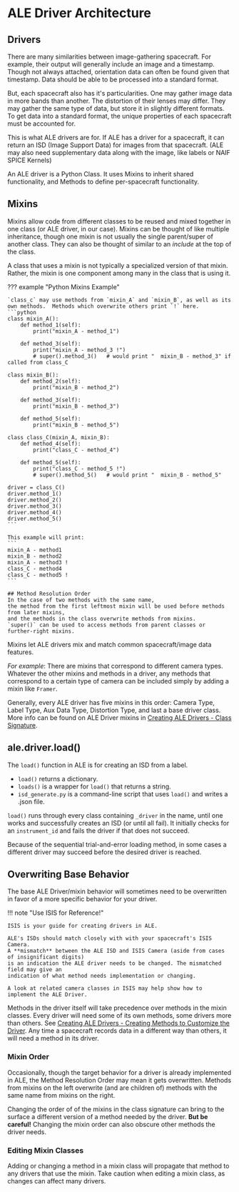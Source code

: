 # ALE Driver Architecture

## Drivers

There are many similarities between image-gathering spacecraft. 
For example, their output will generally include an image and a timestamp. 
Though not always attached, orientation data can often be found given that timestamp. 
Data should be able to be processed into a standard format.

But, each spacecraft also has it's particularities. 
One may gather image data in more bands than another.  The distortion of their lenses may differ. 
They may gather the same type of data, but store it in slightly different formats. 
To get data into a standard format, the unique properties of each spacecraft must be accounted for.

This is what ALE drivers are for.  If ALE has a driver for a spacecraft, 
it can return an ISD (Image Support Data) for images from that spacecraft. 
(ALE may also need supplementary data along with the image, like labels or NAIF SPICE Kernels)

An ALE driver is a Python Class.  It uses Mixins to inherit shared functionality, 
and Methods to define per-spacecraft functionality.


## Mixins

Mixins allow code from different classes to be reused and mixed together in one class (or ALE driver, in our case). 
Mixins can be thought of like multiple inheritance, though one mixin is not usually the single parent/super of another class. 
They can also be thought of similar to an *include* at the top of the class. 

A class that uses a mixin is not typically a specialized version of that mixin. 
Rather, the mixin is one component among many in the class that is using it. 

??? example "Python Mixins Example"

    `class_c` may use methods from `mixin_A` and `mixin_B`, as well as its own methods.  Methods which overwrite others print `!` here.
    ```python
    class mixin_A():
        def method_1(self):
            print("mixin_A - method_1")
            
        def method_3(self):
            print("mixin_A - method_3 !")
            # super().method_3()   # would print "  mixin_B - method_3" if called from class_C

    class mixin_B():
        def method_2(self):
            print("mixin_B - method_2")
        
        def method_3(self):
            print("mixin_B - method_3")

        def method_5(self):
            print("mixin_B - method_5")

    class class_C(mixin_A, mixin_B):
        def method_4(self):
            print("class_C - method_4")

        def method_5(self):
            print("class_C - method_5 !")
            # super().method_5()   # would print "  mixin_B - method_5"
            
    driver = class_C()
    driver.method_1()
    driver.method_2()
    driver.method_3()
    driver.method_4()
    driver.method_5()
    ```

    This example will print:
    ```
    mixin_A - method1
    mixin_B - method2
    mixin_A - method3 !
    class_C - method4
    class_C - method5 !
    ```

    ## Method Resolution Order
    In the case of two methods with the same name, 
    the method from the first leftmost mixin will be used before methods from later mixins, 
    and the methods in the class overwrite methods from mixins.  
    `super()` can be used to access methods from parent classes or further-right mixins.

Mixins let ALE drivers mix and match common spacecraft/image data features.

*For example*: There are mixins that correspond to different camera types. 
Whatever the other mixins and methods in a driver, 
any methods that correspond to a certain type of camera
can be included simply by adding a mixin like `Framer`.

Generally, every ALE driver has five mixins in this order: 
Camera Type, Label Type, Aux Data Type, Distortion Type, and last a base driver class. 
More info can be found on ALE Driver mixins in 
[Creating ALE Drivers - Class Signature](../../how-to-guides/ale-developer-guides/creating-ale-drivers.md/#class-signature).


## ale.driver.load()

The `load()` function in ALE is for creating an ISD from a label. 

- `load()` returns a dictionary.
- `loads()` is a wrapper for `load()` that returns a string.
- `isd_generate.py` is a command-line script that uses `load()` and writes a .json file.

`load()` runs through every class containing `_driver` in the name,
until one works and successfully creates an ISD (or until all fail). 
It initially checks for an `instrument_id` and fails the driver if that does not succeed. 

Because of the sequential trial-and-error loading method, in some cases
a different driver may succeed before the desired driver is reached.


## Overwriting Base Behavior

The base ALE Driver/mixin behavior will sometimes need to be overwritten in favor of a more specific behavior for your driver.

!!! note "Use ISIS for Reference!"
    
    ISIS is your guide for creating drivers in ALE.

    ALE's ISDs should match closely with with your spacecraft's ISIS Camera.
    A **mismatch** between the ALE ISD and ISIS Camera (aside from cases of insignificant digits) 
    is an indication the ALE driver needs to be changed. The mismatched field may give an 
    indication of what method needs implementation or changing.

    A look at related camera classes in ISIS may help show how to implement the ALE Driver.

Methods in the driver itself will take precedence over methods in the mixin classes. 
Every driver will need some of its own methods, some drivers more than others. 
See [Creating ALE Drivers - Creating Methods to Customize the Driver](../../how-to-guides/ale-developer-guides/creating-ale-drivers.md/#creating-methods-to-customize-the-driver). 
Any time a spacecraft records data in a different way than others, it will need a method in its driver.

### Mixin Order

Occasionally, though the target behavior for a driver is already implemented in ALE, 
the Method Resolution Order may mean it gets overwritten. 
Methods from mixins on the left overwrite (and are children of) 
methods with the same name from mixins on the right.

Changing the order of of the mixins in the class signature 
can bring to the surface a different version of a method needed 
by the driver. **But be careful!** Changing the mixin order can 
also obscure other methods the driver needs.

### Editing Mixin Classes

Adding or changing a method in a mixin class will propagate that method to any drivers that use the mixin.
Take caution when editing a mixin class, as changes can affect many drivers.